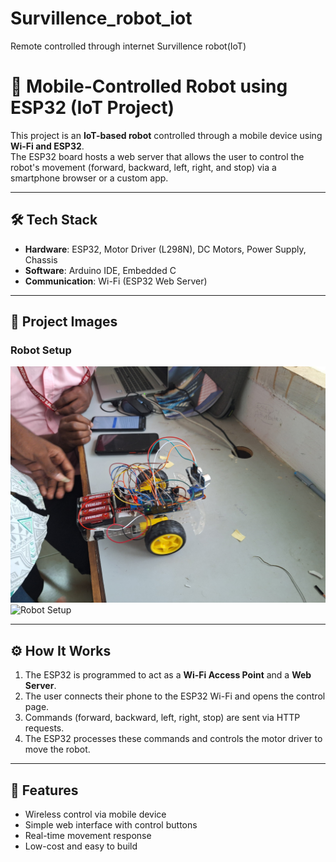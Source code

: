 # Survillence_robot_iot
Remote controlled through internet Survillence robot(IoT)

# 🚗 Mobile-Controlled Robot using ESP32 (IoT Project)

This project is an **IoT-based robot** controlled through a mobile device using **Wi-Fi and ESP32**.  
The ESP32 board hosts a web server that allows the user to control the robot's movement (forward, backward, left, right, and stop) via a smartphone browser or a custom app.

---

## 🛠️ Tech Stack
- **Hardware**: ESP32, Motor Driver (L298N), DC Motors, Power Supply, Chassis
- **Software**: Arduino IDE, Embedded C
- **Communication**: Wi-Fi (ESP32 Web Server)

---

## 📸 Project Images
### Robot Setup
![Robot Setup](./photos/IMG-20240721-WA0008.jpg)
![Robot Setup](./photos/group.jpg)

---

## ⚙️ How It Works
1. The ESP32 is programmed to act as a **Wi-Fi Access Point** and a **Web Server**.
2. The user connects their phone to the ESP32 Wi-Fi and opens the control page.
3. Commands (forward, backward, left, right, stop) are sent via HTTP requests.
4. The ESP32 processes these commands and controls the motor driver to move the robot.

---

## 🧾 Features
- Wireless control via mobile device  
- Simple web interface with control buttons  
- Real-time movement response  
- Low-cost and easy to build 
